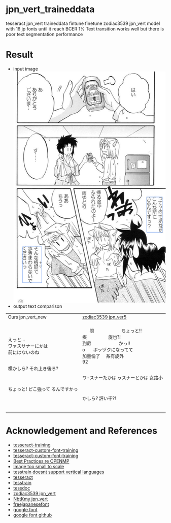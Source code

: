# jpn_vert_traineddata
tesseract jpn_vert traineddata fintune
finetune zodiac3539 jpn_vert model with 16 jp fonts until it reach BCER 1% 
Text transition works well but there is poor text segmentation performance  


# Result   
- input image  
![result](doc/result1.png)      
- output text comparison


<table>
<tr><td> Ours jpn_vert_new </td> <td> <a href="https://github.com/zodiac3539/jpn_vert">zodiac3539 jpn_ver5</a> </td><td> <a href="https://github.com/NbtKmy/jpn_vert_improvement">NbtKmy jpn_vert_v4</a> </td></tr>
<tr style="white-space: pre;">
<td>
えっと…
ワァスサナーにかは
前にはないのね

横かしら?
それ上き後ろ?

ちょっと!
ピこ強って
るんですかっ


</td>
<td>
      悶                       ちょっと‼
疾                  旋也⁈
到尼                       かっ‼
o       ボッヅクになってて
加量倫了     系有旋外
92

ワ-スナーたかは
ヮスナーとかは
女路小

かしら?
評い千⁈

</td>
<td> 
                       ちょつとリ
捉                  放っ
にて                       かつり
       ボックになってて
/、湾下     はずれるのね
の4v0全

ファスナーとかは
アスナーとかは
門にはないのね

かしら?
それとも後ろア


</td>
</tr>
</table>
  






# Acknowledgement and References  
- [tesseract-training](https://github.com/nikhilbaby/tesseract-training) 
- [tesseract-custom-font-training](https://github.com/xayilmaz/tesseract-custom-font-training) 
- [tesseract-custom-font-training](https://github.com/tesseract-ocr/tesseract/issues/3001) 
- [Best Practices re OPENMP](https://github.com/tesseract-ocr/tesseract/issues/3744) 
- [Image too small to scale](https://github.com/tesseract-ocr/tesseract/issues/3001) 
- [tesstrain doesnt support vertical languages](https://github.com/tesseract-ocr/tesseract/issues/2989) 
- [tesseract](https://github.com/tesseract-ocr/tesseract) 
- [tesstrain](https://github.com/tesseract-ocr/tesstrain) 
- [tessdoc](https://tesseract-ocr.github.io/tessdoc/) 
- [zodiac3539 jpn_vert](https://github.com/zodiac3539/jpn_vert) 
- [NbtKmy jpn_vert](https://github.com/NbtKmy/jpn_vert_improvement) 
- [freejapanesefont](https://www.freejapanesefont.com/)     
- [google font](https://fonts.google.com/?subset=japanese&noto.script=Jpan)     
- [google font github](https://github.com/google/fonts)     








